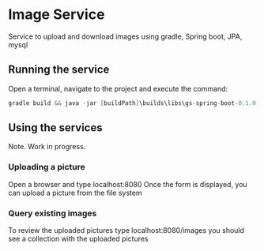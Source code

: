 # Image Service
Service to upload and download images using gradle, Spring boot, JPA, mysql

## Running the service
Open a terminal, navigate to the project and execute the command:
```java
gradle build && java -jar [buildPath]\builds\libs\gs-spring-boot-0.1.0.jar
```

## Using the services

Note. Work in progress.

### Uploading a picture
Open a browser and type 
localhost:8080
Once the form is displayed, you can upload a picture from the file system

### Query existing images
To review the uploaded pictures type 
localhost:8080/images
you should see a collection with the uploaded pictures